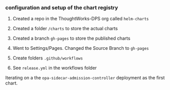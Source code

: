 ### configuration and setup of the chart registry

1. Created a repo in the ThoughtWorks-DPS org  called `helm-charts`
   
2. Created a folder `/charts` to store the actual charts
   
3. Created a branch `gh-pages` to store the published charts
   
4. Went to Settings/Pages. Changed the Source Branch to `gh-pages`
   
5. Create folders `.github/workflows`
   
6.  See `release.yml` in the workflows folder


Iterating on a the `opa-sidecar-admission-controller` deployment as the first chart.  
